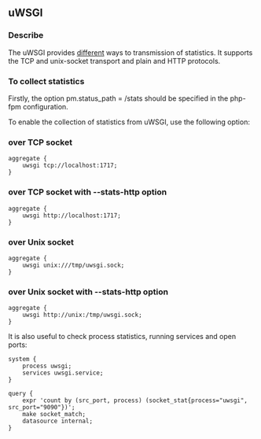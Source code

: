 ## uWSGI 

### Describe
The uWSGI provides [different](https://uwsgi-docs.readthedocs.io/en/latest/StatsServer.html) ways to transmission of statistics.
It supports the TCP and unix-socket transport and plain and HTTP protocols.

### To collect statistics
Firstly, the option pm.status\_path = /stats should be specified in the php-fpm configuration.

To enable the collection of statistics from uWSGI, use the following option:
### over TCP socket
```
aggregate {
    uwsgi tcp://localhost:1717;
}
```

### over TCP socket with --stats-http option
```
aggregate {
    uwsgi http://localhost:1717;
}
```

### over Unix socket
```
aggregate {
    uwsgi unix:///tmp/uwsgi.sock;
}
```

### over Unix socket with --stats-http option
```
aggregate {
    uwsgi http://unix:/tmp/uwsgi.sock;
}
```


It is also useful to check process statistics, running services and open ports:
```
system {
    process uwsgi;
    services uwsgi.service;
}

query {
	expr 'count by (src_port, process) (socket_stat{process="uwsgi", src_port="9090"})';
	make socket_match;
	datasource internal;
}
